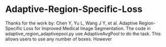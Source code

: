 # Adaptive-Region-Specific-Loss
Thanks for the work by: Chen Y, Yu L, Wang J Y, et al. Adaptive Region-Specific Loss for Improved Medical Image Segmentation.
The code in adaptive_region_adaptivepool.py use AdaptiveAvgPool to do the task. This allows users to use any number of boxes. However
